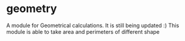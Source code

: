 # geometry
A module for Geometrical calculations. It is still being updated :)
This module is able to take area and perimeters of different shape
